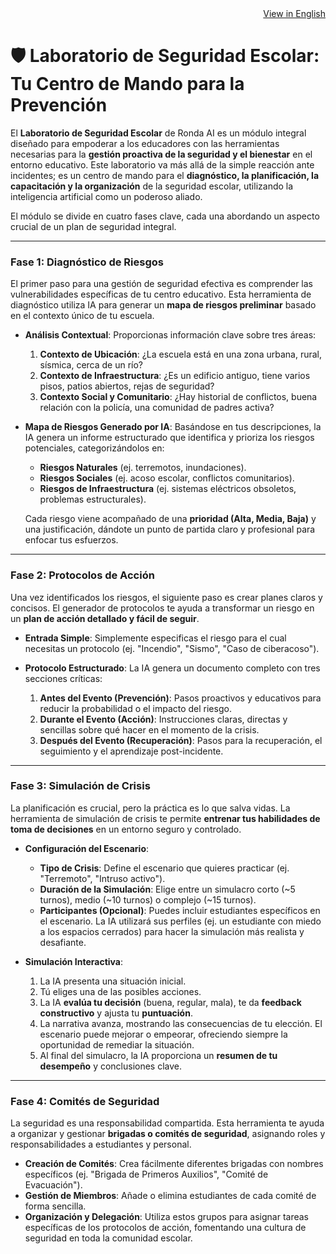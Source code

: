 <div align="right">
  <a href="FEATURES-SAFETY.md">View in English</a>
</div>

# 🛡️ Laboratorio de Seguridad Escolar: Tu Centro de Mando para la Prevención

El **Laboratorio de Seguridad Escolar** de Ronda AI es un módulo integral diseñado para empoderar a los educadores con las herramientas necesarias para la **gestión proactiva de la seguridad y el bienestar** en el entorno educativo. Este laboratorio va más allá de la simple reacción ante incidentes; es un centro de mando para el **diagnóstico, la planificación, la capacitación y la organización** de la seguridad escolar, utilizando la inteligencia artificial como un poderoso aliado.

El módulo se divide en cuatro fases clave, cada una abordando un aspecto crucial de un plan de seguridad integral.

---

### Fase 1: Diagnóstico de Riesgos

El primer paso para una gestión de seguridad efectiva es comprender las vulnerabilidades específicas de tu centro educativo. Esta herramienta de diagnóstico utiliza IA para generar un **mapa de riesgos preliminar** basado en el contexto único de tu escuela.

*   **Análisis Contextual**: Proporcionas información clave sobre tres áreas:
    1.  **Contexto de Ubicación**: ¿La escuela está en una zona urbana, rural, sísmica, cerca de un río?
    2.  **Contexto de Infraestructura**: ¿Es un edificio antiguo, tiene varios pisos, patios abiertos, rejas de seguridad?
    3.  **Contexto Social y Comunitario**: ¿Hay historial de conflictos, buena relación con la policía, una comunidad de padres activa?

*   **Mapa de Riesgos Generado por IA**: Basándose en tus descripciones, la IA genera un informe estructurado que identifica y prioriza los riesgos potenciales, categorizándolos en:
    *   **Riesgos Naturales** (ej. terremotos, inundaciones).
    *   **Riesgos Sociales** (ej. acoso escolar, conflictos comunitarios).
    *   **Riesgos de Infraestructura** (ej. sistemas eléctricos obsoletos, problemas estructurales).

    Cada riesgo viene acompañado de una **prioridad (Alta, Media, Baja)** y una justificación, dándote un punto de partida claro y profesional para enfocar tus esfuerzos.

---

### Fase 2: Protocolos de Acción

Una vez identificados los riesgos, el siguiente paso es crear planes claros y concisos. El generador de protocolos te ayuda a transformar un riesgo en un **plan de acción detallado y fácil de seguir**.

*   **Entrada Simple**: Simplemente especificas el riesgo para el cual necesitas un protocolo (ej. "Incendio", "Sismo", "Caso de ciberacoso").

*   **Protocolo Estructurado**: La IA genera un documento completo con tres secciones críticas:
    1.  **Antes del Evento (Prevención)**: Pasos proactivos y educativos para reducir la probabilidad o el impacto del riesgo.
    2.  **Durante el Evento (Acción)**: Instrucciones claras, directas y sencillas sobre qué hacer en el momento de la crisis.
    3.  **Después del Evento (Recuperación)**: Pasos para la recuperación, el seguimiento y el aprendizaje post-incidente.

---

### Fase 3: Simulación de Crisis

La planificación es crucial, pero la práctica es lo que salva vidas. La herramienta de simulación de crisis te permite **entrenar tus habilidades de toma de decisiones** en un entorno seguro y controlado.

*   **Configuración del Escenario**:
    *   **Tipo de Crisis**: Define el escenario que quieres practicar (ej. "Terremoto", "Intruso activo").
    *   **Duración de la Simulación**: Elige entre un simulacro corto (~5 turnos), medio (~10 turnos) o complejo (~15 turnos).
    *   **Participantes (Opcional)**: Puedes incluir estudiantes específicos en el escenario. La IA utilizará sus perfiles (ej. un estudiante con miedo a los espacios cerrados) para hacer la simulación más realista y desafiante.

*   **Simulación Interactiva**:
    1.  La IA presenta una situación inicial.
    2.  Tú eliges una de las posibles acciones.
    3.  La IA **evalúa tu decisión** (buena, regular, mala), te da **feedback constructivo** y ajusta tu **puntuación**.
    4.  La narrativa avanza, mostrando las consecuencias de tu elección. El escenario puede mejorar o empeorar, ofreciendo siempre la oportunidad de remediar la situación.
    5.  Al final del simulacro, la IA proporciona un **resumen de tu desempeño** y conclusiones clave.

---

### Fase 4: Comités de Seguridad

La seguridad es una responsabilidad compartida. Esta herramienta te ayuda a organizar y gestionar **brigadas o comités de seguridad**, asignando roles y responsabilidades a estudiantes y personal.

*   **Creación de Comités**: Crea fácilmente diferentes brigadas con nombres específicos (ej. "Brigada de Primeros Auxilios", "Comité de Evacuación").
*   **Gestión de Miembros**: Añade o elimina estudiantes de cada comité de forma sencilla.
*   **Organización y Delegación**: Utiliza estos grupos para asignar tareas específicas de los protocolos de acción, fomentando una cultura de seguridad en toda la comunidad escolar.
